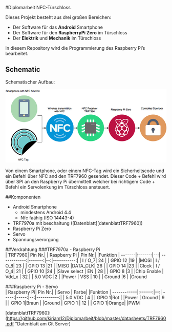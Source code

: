 #Diplomarbeit NFC-Türschloss  


Dieses Projekt besteht aus drei großen Bereichen:  
* Der Software für das **Android** Smartphone  
* Der Software für den **RaspberryPi Zero** im Türschloss  
* Der **Elektrik** und **Mechanik** im Türschloss  

In diesem Repository wird die Programmierung des Raspberry Pi’s bearbeitet.

## Schematic

Schematischer Aufbau:

![alt Image text][schematischerAufbau]

Von einem Smartphone, oder einem NFC-Tag wird ein Sicherheitscode und ein Befehl über NFC and den TRF7960 gesendet.
Dieser Code + Befehl wird über SPI an den Raspberry Pi übermittelt welcher bei richtigem Code + Befehl ein Servolenkung im Türschloss ansteuert.

##Komponenten

* Android Smartphone 
	* mindestens Android 4.4
	* Nfc faähig (ISO 14443-4)
* TRF7970a mit beschaltung  ([Datenblatt][datenblattTRF7960])
* Raspberry Pi Zero
* Servo
* Spannungsverorgung


##Verdrahtung
###TRF7970a - Raspberry Pi  
| TRF7960| Pin Nr.|   | Raspberry Pi | Pin Nr.|   |Funktion
| -------|:------:|--:| ------------:|-------:|--:|-----------:|
| I / O_7| 24     |   | GPIO 12      |19      |   |MOSI
| I / O_8| 23     |   | GPIO 13      |21      |   |MISO
|DATA_CLK| 26     |   | GPIO 14      |23      |   |Clock
| I / O_4| 21     |   | GPIO 10      |24      |   |Slave select
| EN     | 28     |   | GPIO 8       |3       |   |Chip Enable
| Vdd_x  | 32     |   | 5.0 VDC      |2       |   |Power
| VSS    | 10     |   | Ground       |6       |   |Ground

###Raspberry Pi - Servo  
| Raspberry Pi| Pin Nr.|   | Servo | Farbe|   |Funktion
| ------------|:------:|--:| -----:|-----:|--:|-----------:|
| 5.0 VDC     | 4      |   | GPIO 1|Rot   |   |Power
| Ground      | 9      |   | GPIO 1|Braun |   |Ground
| GPIO 1      | 12     |   | GPIO 1|Orange|   |PWM



[datenblattTRF7960]: (https://github.com/kirjam12/Diplomarbeit/blob/master/datasheets/TRF7960.pdf "Datenblatt am Git Server)





[schematischerAufbau]: https://github.com/kirjam12/Diplomarbeit/blob/master/documentationData/readMeData/AufbauDiagramm.png "Aufbau des Projekts (schematisch)"

